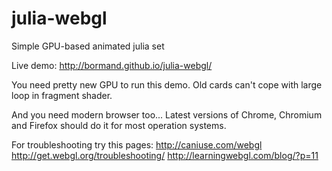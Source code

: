 julia-webgl
===========

Simple GPU-based animated julia set

Live demo:
http://bormand.github.io/julia-webgl/

You need pretty new GPU to run this demo. Old cards can't cope with large loop in
fragment shader.

And you need modern browser too... Latest versions of Chrome, Chromium and Firefox
should do it for most operation systems.

For troubleshooting try this pages:
http://caniuse.com/webgl
http://get.webgl.org/troubleshooting/
http://learningwebgl.com/blog/?p=11
